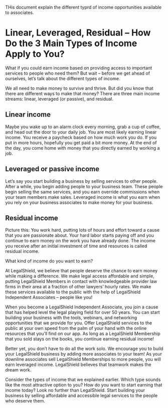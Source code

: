 THis document explain the different typrd of income opportunities available to associates.

# Linear, Leveraged, Residual – How Do the 3 Main Types of Income Apply to You?
What if you could earn income based on providing access to important services to people who need them? But wait – before we get ahead of ourselves, let’s talk about the different types of income. 

We all need to make money to survive and thrive. But did you know that there are different ways to make that money? There are three main income streams: linear, leveraged (or passive), and residual. 

## Linear income 
Maybe you wake up to an alarm clock every morning, grab a cup of coffee, and head out the door to your daily job. You are most likely earning linear income. You receive a paycheck based on how much work you do. If you put in more hours, hopefully you get paid a bit more money. At the end of the day, you come home with money that you directly earned by working a job. 

## Leveraged or passive income 
Let’s say you start building a business by selling services to other people. After a while, you begin adding people to your business team. These people begin selling the same services, and you earn override commissions when your team members make sales. Leveraged income is what you earn when you rely on your business associates to make money for your business. 

## Residual income 
Picture this: You work hard, putting lots of hours and effort toward a cause that you are passionate about. Your hard labor starts paying off and you continue to earn money on the work you have already done. The income you receive after an initial investment of time and resources is called residual income. 

What kind of income do you want to earn? 

At LegalShield, we believe that people deserve the chance to earn money while making a difference. We make legal access affordable and simple, putting LegalShield Members in contact with knowledgeable provider law firms in their area at a fraction of other lawyers’ hourly rates. We make these services available to the public with the help of LegalShield Independent Associates – people like you! 

When you become a LegalShield Independent Associate, you join a cause that has helped level the legal playing field for over 50 years. You can start building your business with the tools, webinars, and networking opportunities that we provide for you. Offer LegalShield services to the public at your own speed from the palm of your hand with the online resources that you’ll find on our app. As long as a LegalShield Membership that you sold stays on the books, you continue earning residual income! 

Better yet, you don’t have to do all the work solo. We encourage you to build your LegalShield business by adding more associates to your team! As your downline associates sell LegalShield Memberships to more people, you will earn leveraged income. LegalShield believes that teamwork makes the dream work. 

Consider the types of income that we explained earlier. Which type sounds like the most attractive option to you? How do you want to start earning that income today? Look no further than LegalShield. Start building your business by selling affordable and accessible legal services to the people who deserve them. 